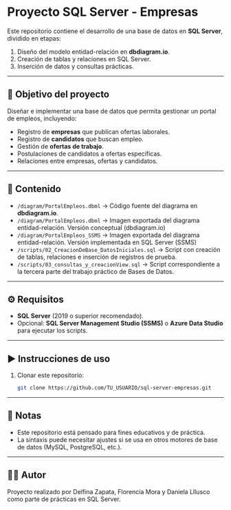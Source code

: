 # Proyecto SQL Server - Empresas

Este repositorio contiene el desarrollo de una base de datos en **SQL Server**, dividido en etapas:  
1. Diseño del modelo entidad-relación en **dbdiagram.io**.  
2. Creación de tablas y relaciones en SQL Server.  
3. Inserción de datos y consultas prácticas.

---

## 🎯 Objetivo del proyecto
Diseñar e implementar una base de datos que permita gestionar un portal de empleos, incluyendo:

- Registro de **empresas** que publican ofertas laborales.
- Registro de **candidatos** que buscan empleo.
- Gestión de **ofertas de trabajo**.
- Postulaciones de candidatos a ofertas específicas.
- Relaciones entre empresas, ofertas y candidatos.

---

## 📂 Contenido
- `/diagram/PortalEmpleos.dbml` → Código fuente del diagrama en **dbdiagram.io**.  
- `/diagram/PortalEmpleos.dbml` → Imagen exportada del diagrama entidad-relación. Versión conceptual (dbdiagram.io)
- `/diagram/PortalEmpleos_SSMS` → Imagen exportada del diagrama entidad-relación. Versión implementada en SQL Server (SSMS)
- `/scripts/02_CreacionDeBase_DatosIniciales.sql` → Script con creación de tablas, relaciones e inserción de registros de prueba.  
- `/scripts/03_consultas_y_creacionView.sql` → Script correspondiente a la tercera parte del trabajo práctico de Bases de Datos.  
---

## ⚙️ Requisitos
- **SQL Server** (2019 o superior recomendado).
- Opcional: **SQL Server Management Studio (SSMS)** o **Azure Data Studio** para ejecutar los scripts.

---

## ▶️ Instrucciones de uso
1. Clonar este repositorio:
   ```bash
   git clone https://github.com/TU_USUARIO/sql-server-empresas.git

---

## 📌 Notas

- Este repositorio está pensado para fines educativos y de práctica.
- La sintaxis puede necesitar ajustes si se usa en otros motores de base de datos (MySQL, PostgreSQL, etc.).

---

## 👩‍💻 Autor

Proyecto realizado por Delfina Zapata, Florencia Mora y Daniela Lllusco como parte de prácticas en SQL Server.

